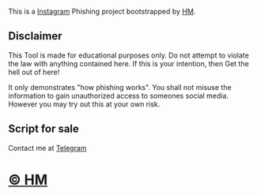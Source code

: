 This is a [Instagram](https://www.instagram.com) Phishing project bootstrapped by [HM](https://HMser.netlify.app).

## Disclaimer


This Tool is made for educational purposes only. Do not attempt to violate the law with anything contained here. If this is your intention, then Get the hell out of here!

It only demonstrates "how phishing works". You shall not misuse the information to gain unauthorized access to someones social media. However you may try out this at your own risk.

## Script for sale

Contact me at [Telegram](http://telegram.dog/xHMSer)

# [© HM](https://HMser.netlify.app)

